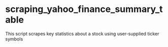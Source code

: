 # scraping_yahoo_finance_summary_table
This script scrapes key statistics about a stock using user-supplied ticker symbols
